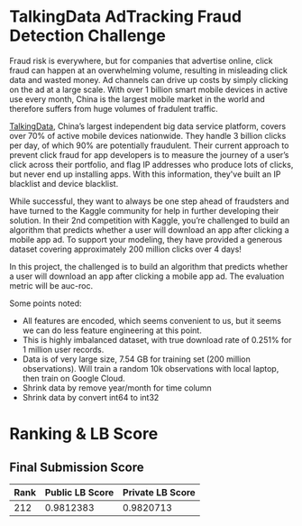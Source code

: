 # TalkingData AdTracking Fraud Detection Challenge

Fraud risk is everywhere, but for companies that advertise online, click fraud can happen at an overwhelming volume, resulting in misleading click data and wasted money. Ad channels can drive up costs by simply clicking on the ad at a large scale. With over 1 billion smart mobile devices in active use every month, China is the largest mobile market in the world and therefore suffers from huge volumes of fradulent traffic.

[TalkingData](https://www.talkingdata.com/), China’s largest independent big data service platform, covers over 70% of active mobile devices nationwide. They handle 3 billion clicks per day, of which 90% are potentially fraudulent. Their current approach to prevent click fraud for app developers is to measure the journey of a user’s click across their portfolio, and flag IP addresses who produce lots of clicks, but never end up installing apps. With this information, they've built an IP blacklist and device blacklist.

While successful, they want to always be one step ahead of fraudsters and have turned to the Kaggle community for help in further developing their solution. In their 2nd competition with Kaggle, you’re challenged to build an algorithm that predicts whether a user will download an app after clicking a mobile app ad. To support your modeling, they have provided a generous dataset covering approximately 200 million clicks over 4 days!

In this project, the challenged is to build an algorithm that predicts whether a user will download an app after clicking a mobile app ad. The evaluation metric will be auc-roc.

Some points noted:

- All features are encoded, which seems convenient to us, but it seems we can do less feature engineering at this point.
- This is highly imbalanced dataset, with true download rate of 0.251% for 1 million user records.
- Data is of very large size, 7.54 GB for training set (200 million observations). Will train a random 10k observations with local laptop, then train on Google Cloud.
- Shrink data by remove year/month for time column
- Shrink data by convert int64 to int32

# Ranking & LB Score

## Final Submission Score

| Rank | Public LB Score | Private LB Score |
|------|-----------------|------------------|
| 212  | 0.9812383 | 0.9820713 |
